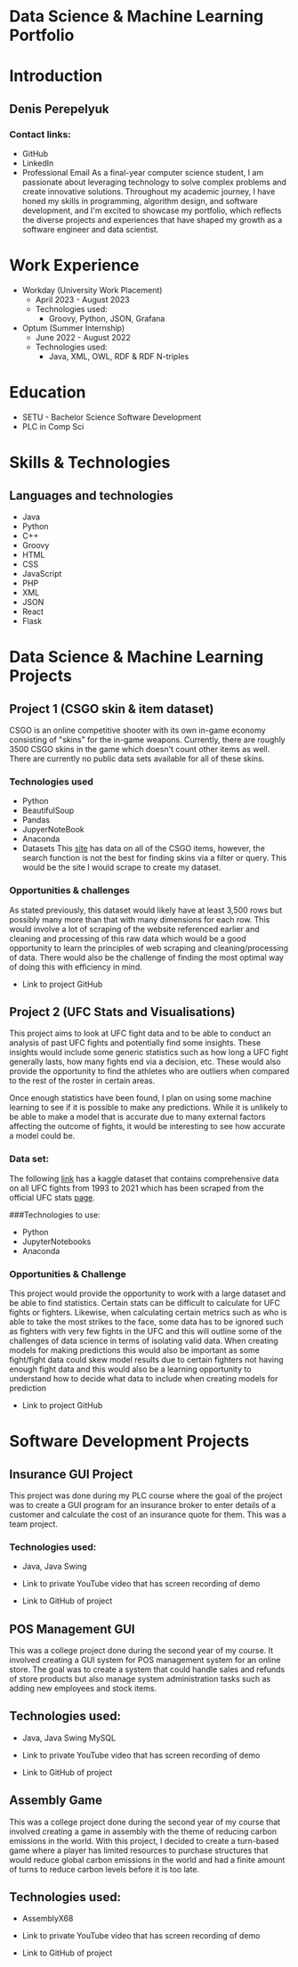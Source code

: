 # Data Science & Machine Learning Portfolio
# Introduction
## Denis Perepelyuk
### Contact links:
  - GitHub
  - LinkedIn
  - Professional Email
As a final-year computer science student, I am passionate about leveraging technology to solve complex problems and create innovative solutions. Throughout my academic journey, I have honed my skills in programming, algorithm design, and software development, and I'm excited to showcase my portfolio, which reflects the diverse projects and experiences that have shaped my growth as a software engineer and data scientist.

# Work Experience
- Workday (University Work Placement)
  - April 2023 - August 2023
  - Technologies used:
    - Groovy, Python, JSON, Grafana
- Optum (Summer Internship)
  - June 2022 - August 2022
  - Technologies used:
    - Java, XML, OWL, RDF & RDF N-triples

# Education
- SETU - Bachelor Science Software Development
- PLC in Comp Sci

# Skills & Technologies
## Languages and technologies
- Java
- Python
- C++
- Groovy
- HTML
- CSS
- JavaScript
- PHP
- XML
- JSON
- React
- Flask

# Data Science & Machine Learning Projects
## Project 1 (CSGO skin & item dataset)
CSGO is an online competitive shooter with its own in-game economy consisting of "skins" for the in-game weapons. Currently, there are roughly 3500 CSGO skins in the game which doesn't count other items as well. There are currently no public data sets available for all of these skins.
### Technologies used
- Python
- BeautifulSoup
- Pandas
- JupyerNoteBook
- Anaconda
- Datasets
This [site](https://csgostash.com/) has data on all of the CSGO items, however, the search function is not the best for finding skins via a filter or query. This would be the site I would scrape to create my dataset.

### Opportunities & challenges
As stated previously, this dataset would likely have at least 3,500 rows but possibly many more than that with many dimensions for each row. This would involve a lot of scraping of the website referenced earlier and cleaning and processing of this raw data which would be a good opportunity to learn the principles of web scraping and cleaning/processing of data.
There would also be the challenge of finding the most optimal way of doing this with efficiency in mind.

- Link to project GitHub

## Project 2 (UFC Stats and Visualisations)
This project aims to look at UFC fight data and to be able to conduct an analysis of past UFC fights and potentially find some insights. These insights would include some generic statistics such as how long a UFC fight generally lasts, how many fights end via a decision, etc. These would also provide the opportunity to find the athletes who are outliers when compared to the rest of the roster in certain areas.

Once enough statistics have been found, I plan on using some machine learning to see if it is possible to make any predictions. While it is unlikely to be able to make a model that is accurate due to many external factors affecting the outcome of fights, it would be interesting to see how accurate a model could be.

### Data set:
The following [link](https://www.kaggle.com/datasets/rajeevw/ufcdata) has a kaggle dataset that contains comprehensive data on all UFC fights from 1993 to 2021 which has been scraped from the official UFC stats [page](http://www.ufcstats.com/statistics/events/completed).

###Technologies to use:
-   Python
-   JupyterNotebooks
-   Anaconda

### Opportunities & Challenge
This project would provide the opportunity to work with a large dataset and be able to find statistics. Certain stats can be difficult to calculate for UFC fights or fighters. Likewise, when calculating certain metrics such as who is able to take the most strikes to the face, some data has to be ignored such as fighters with very few fights in the UFC and this will outline some of the challenges of data science in terms of isolating valid data. When creating models for making predictions this would also be important as some fight/fight data could skew model results due to certain fighters not having enough fight data and this would also be a learning opportunity to understand how to decide what data to include when creating models for prediction

-   Link to project GitHub

# Software Development Projects
## Insurance GUI Project
This project was done during my PLC course where the goal of the project was to create a GUI program for an insurance broker to enter details of a customer and calculate the cost of an insurance quote for them. This was a team project.

### Technologies used:
-   Java, Java Swing

-   Link to private YouTube video that has screen recording of demo
-   Link to GitHub of project
  
## POS Management GUI
This was a college project done during the second year of my course. It involved creating a GUI system for POS management system for an online store. The goal was to create a system that could handle sales and refunds of store products but also manage system administration tasks such as adding new employees and stock items.
## Technologies used:
-   Java, Java Swing MySQL
  
-   Link to private YouTube video that has screen recording of demo
-   Link to GitHub of project

## Assembly Game
This was a college project done during the second year of my course that involved creating a game in assembly with the theme of reducing carbon emissions in the world. With this project, I decided to create a turn-based game where a player has limited resources to purchase structures that would reduce global carbon emissions in the world and had a finite amount of turns to reduce carbon levels before it is too late.
## Technologies used:
-   AssemblyX68
  
-   Link to private YouTube video that has screen recording of demo
-   Link to GitHub of project
